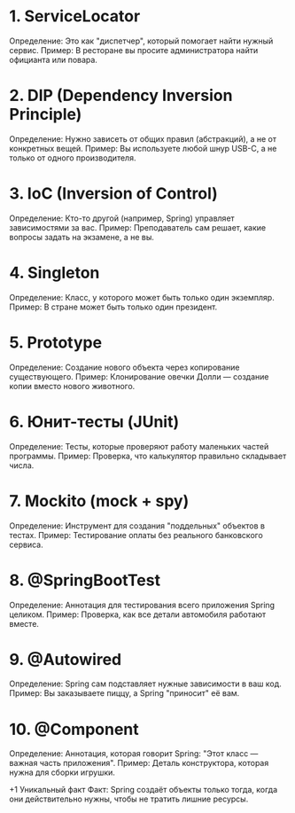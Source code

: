 # 1. ServiceLocator
Определение: Это как "диспетчер", который помогает найти нужный сервис.
Пример: В ресторане вы просите администратора найти официанта или повара.

# 2. DIP (Dependency Inversion Principle)
Определение: Нужно зависеть от общих правил (абстракций), а не от конкретных вещей.
Пример: Вы используете любой шнур USB-C, а не только от одного производителя.

# 3. IoC (Inversion of Control)
Определение: Кто-то другой (например, Spring) управляет зависимостями за вас.
Пример: Преподаватель сам решает, какие вопросы задать на экзамене, а не вы.

# 4. Singleton
Определение: Класс, у которого может быть только один экземпляр.
Пример: В стране может быть только один президент.

# 5. Prototype
Определение: Создание нового объекта через копирование существующего.
Пример: Клонирование овечки Долли — создание копии вместо нового животного.

# 6. Юнит-тесты (JUnit)
Определение: Тесты, которые проверяют работу маленьких частей программы.
Пример: Проверка, что калькулятор правильно складывает числа.

# 7. Mockito (mock + spy)
Определение: Инструмент для создания "поддельных" объектов в тестах.
Пример: Тестирование оплаты без реального банковского сервиса.

# 8. @SpringBootTest
Определение: Аннотация для тестирования всего приложения Spring целиком.
Пример: Проверка, как все детали автомобиля работают вместе.

# 9. @Autowired
Определение: Spring сам подставляет нужные зависимости в ваш код.
Пример: Вы заказываете пиццу, а Spring "приносит" её вам.

# 10. @Component
Определение: Аннотация, которая говорит Spring: "Этот класс — важная часть приложения".
Пример: Деталь конструктора, которая нужна для сборки игрушки.

+1 Уникальный факт
Факт: Spring создаёт объекты только тогда, когда они действительно нужны, чтобы не тратить лишние ресурсы.
